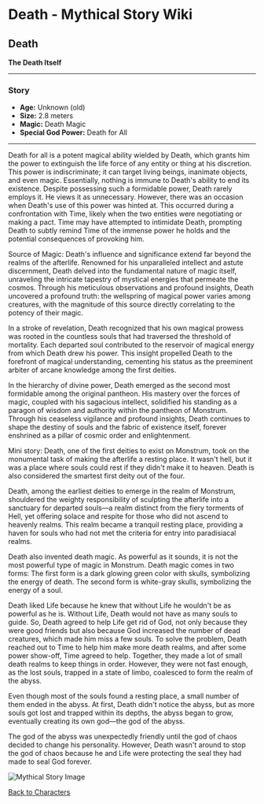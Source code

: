 # Death - Mythical Story Wiki

## Death

**The Death Itself**

---

### Story

- **Age:** Unknown (old)  
- **Size:** 2.8 meters  
- **Magic:** Death Magic  
- **Special God Power:** Death for All

---

Death for all is a potent magical ability wielded by Death, which grants him the power to extinguish the life force of any entity or thing at his discretion. This power is indiscriminate; it can target living beings, inanimate objects, and even magic. Essentially, nothing is immune to Death's ability to end its existence. Despite possessing such a formidable power, Death rarely employs it. He views it as unnecessary. However, there was an occasion when Death's use of this power was hinted at. This occurred during a confrontation with Time, likely when the two entities were negotiating or making a pact. Time may have attempted to intimidate Death, prompting Death to subtly remind Time of the immense power he holds and the potential consequences of provoking him.

Source of Magic: Death's influence and significance extend far beyond the realms of the afterlife. Renowned for his unparalleled intellect and astute discernment, Death delved into the fundamental nature of magic itself, unraveling the intricate tapestry of mystical energies that permeate the cosmos. Through his meticulous observations and profound insights, Death uncovered a profound truth: the wellspring of magical power varies among creatures, with the magnitude of this source directly correlating to the potency of their magic.

In a stroke of revelation, Death recognized that his own magical prowess was rooted in the countless souls that had traversed the threshold of mortality. Each departed soul contributed to the reservoir of magical energy from which Death drew his power. This insight propelled Death to the forefront of magical understanding, cementing his status as the preeminent arbiter of arcane knowledge among the first deities.

In the hierarchy of divine power, Death emerged as the second most formidable among the original pantheon. His mastery over the forces of magic, coupled with his sagacious intellect, solidified his standing as a paragon of wisdom and authority within the pantheon of Monstrum. Through his ceaseless vigilance and profound insights, Death continues to shape the destiny of souls and the fabric of existence itself, forever enshrined as a pillar of cosmic order and enlightenment.

Mini story: Death, one of the first deities to exist on Monstrum, took on the monumental task of making the afterlife a resting place. It wasn't hell, but it was a place where souls could rest if they didn't make it to heaven. Death is also considered the smartest first deity out of the four.

Death, among the earliest deities to emerge in the realm of Monstrum, shouldered the weighty responsibility of sculpting the afterlife into a sanctuary for departed souls—a realm distinct from the fiery torments of Hell, yet offering solace and respite for those who did not ascend to heavenly realms. This realm became a tranquil resting place, providing a haven for souls who had not met the criteria for entry into paradisiacal realms.

Death also invented death magic. As powerful as it sounds, it is not the most powerful type of magic in Monstrum. Death magic comes in two forms: The first form is a dark glowing green color with skulls, symbolizing the energy of death. The second form is white-gray skulls, symbolizing the energy of a soul.

Death liked Life because he knew that without Life he wouldn't be as powerful as he is. Without Life, Death would not have as many souls to guide. So, Death agreed to help Life get rid of God, not only because they were good friends but also because God increased the number of dead creatures, which made him miss a few souls. To solve the problem, Death reached out to Time to help him make more death realms, and after some power show-off, Time agreed to help. Together, they made a lot of small death realms to keep things in order. However, they were not fast enough, as the lost souls, trapped in a state of limbo, coalesced to form the realm of the abyss.

Even though most of the souls found a resting place, a small number of them ended in the abyss. At first, Death didn't notice the abyss, but as more souls got lost and trapped within its depths, the abyss began to grow, eventually creating its own god—the god of the abyss.

The god of the abyss was unexpectedly friendly until the god of chaos decided to change his personality. However, Death wasn't around to stop the god of chaos because he and Life were protecting the seal they had made to seal God forever.


![Mythical Story Image](https://github.com/user-attachments/assets/3d821176-1c13-4eb9-81fb-871cf26c9dab)

  <footer>
    <a href="characters.md">Back to Characters</a>
  </footer>
